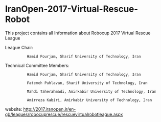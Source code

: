 # IranOpen-2017-Virtual-Rescue-Robot
This project contains all Information about Robocup 2017 Virtual Rescue League

League Chair:

              Hamid Pourjam, Sharif University of Technology, Iran
              
Technical Committee Members:

              Hamid Pourjam, Sharif University of Technology, Iran
              
              Fatemeh Pahlavan, Sharif University of Technology, Iran
              
              Mahdi Taherahmadi, Amirkabir University of Technology, Iran
              
              Amirreza Kabiri, Amirkabir University of Technology, Iran
              
website:   http://2017.iranopen.ir/en-gb/leagues/robocuprescue/rescuevirtualrobotleague.aspx
